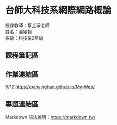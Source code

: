 # 台師大科技系網際網路概論 
授課教師：蔡芸琤老師   
姓名：潘穎翰   
系級：科技系2年級  

## 課程筆記區  

## 作業連結區  
 9/12 https://panyinghan.github.io/My-Web/
## 專題連結區

Markdown 語法說明：https://markdown.tw/
